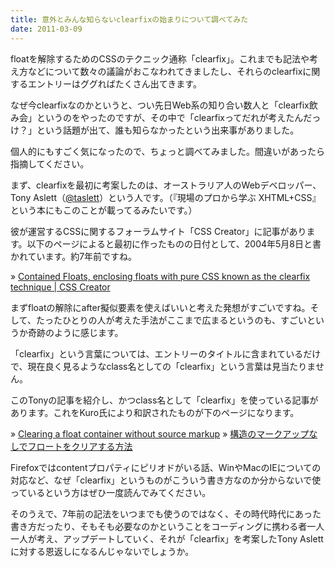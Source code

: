 ```yaml
---
title: 意外とみんな知らないclearfixの始まりについて調べてみた
date: 2011-03-09
---
```

floatを解除するためのCSSのテクニック通称「clearfix」。これまでも記法や考え方などについて数々の議論がおこなわれてきましたし、それらのclearfixに関するエントリーはググればたくさん出てきます。

なぜ今clearfixなのかというと、つい先日Web系の知り合い数人と「clearfix飲み会」というのをやったのですが、その中で「clearfixってだれが考えたんだっけ？」という話題が出て、誰も知らなかったという出来事がありました。

個人的にもすごく気になったので、ちょっと調べてみました。間違いがあったら指摘してください。

<!--more-->

まず、clearfixを最初に考案したのは、オーストラリア人のWebデベロッパー、Tony Aslett（<a href="http://twitter.com/#!/taslett">@taslett</a>）という人です。（『現場のプロから学ぶ XHTML+CSS』という本にもこのことが載ってるみたいです。）

彼が運営するCSSに関するフォーラムサイト「CSS Creator」に記事があります。以下のページによると最初に作ったものの日付として、2004年5月8日と書かれています。約7年前ですね。

&raquo; <a href="http://csscreator.com/attributes/containedfloat.php">Contained Floats, enclosing floats with pure CSS known as the clearfix technique | CSS Creator</a>

まずfloatの解除にafter擬似要素を使えばいいと考えた発想がすごいですね。そして、たったひとりの人が考えた手法がここまで広まるというのも、すごいというか奇跡のように感じます。

「clearfix」という言葉については、エントリーのタイトルに含まれているだけで、現在良く見るようなclass名としての「clearfix」という言葉は見当たりません。

このTonyの記事を紹介し、かつclass名として「clearfix」を使っている記事があります。これをKuro氏により和訳されたものが下のページになります。

&raquo; <a href="http://www.positioniseverything.net/easyclearing.html">Clearing a float container without source markup</a>
&raquo; <a href="http://www.kuroduction.com/doc/translation/position_is_everything/easyclearing.html">構造のマークアップなしでフロートをクリアする方法</a>

Firefoxではcontentプロパティにピリオドがいる話、WinやMacのIEについての対応など、なぜ「clearfix」というものがこういう書き方なのか分からないで使っているという方はぜひ一度読んでみてください。

そのうえで、7年前の記法をいつまでも使うのではなく、その時代時代にあった書き方だったり、そもそも必要なのかということをコーディングに携わる者一人一人が考え、アップデートしていく、それが「clearfix」を考案したTony Aslettに対する恩返しになるんじゃないでしょうか。
